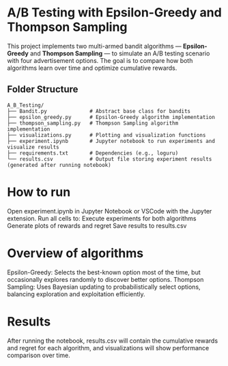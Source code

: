 # A/B Testing with Epsilon-Greedy and Thompson Sampling

This project implements two multi-armed bandit algorithms — **Epsilon-Greedy** and **Thompson Sampling** — to simulate an A/B testing scenario with four advertisement options. The goal is to compare how both algorithms learn over time and optimize cumulative rewards.

## Folder Structure

```text
A_B_Testing/
├── Bandit.py              # Abstract base class for bandits
├── epsilon_greedy.py      # Epsilon-Greedy algorithm implementation
├── thompson_sampling.py   # Thompson Sampling algorithm implementation
├── visualizations.py      # Plotting and visualization functions
├── experiment.ipynb       # Jupyter notebook to run experiments and visualize results
├── requirements.txt       # Dependencies (e.g., loguru)
└── results.csv            # Output file storing experiment results (generated after running notebook)
```

# How to run
Open experiment.ipynb in Jupyter Notebook or VSCode with the Jupyter extension.
Run all cells to:
Execute experiments for both algorithms
Generate plots of rewards and regret
Save results to results.csv

# Overview of algorithms
Epsilon-Greedy: Selects the best-known option most of the time, but occasionally explores randomly to discover better options.
Thompson Sampling: Uses Bayesian updating to probabilistically select options, balancing exploration and exploitation efficiently.

# Results
After running the notebook, results.csv will contain the cumulative rewards and regret for each algorithm, and visualizations will show performance comparison over time.

